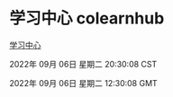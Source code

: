 # 学习中心 colearnhub
[学习中心](http://:56308/colearnhub/)

2022年 09月 06日 星期二 20:30:08 CST

2022年 09月 06日 星期二 12:30:08 GMT
